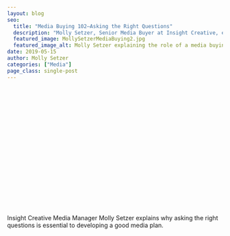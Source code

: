 ```yaml
---
layout: blog
seo:
  title: "Media Buying 102—Asking the Right Questions"
  description: "Molly Setzer, Senior Media Buyer at Insight Creative, explains the role of a media buyer, how they can support your company's marketing efforts and how they help you get the most out of your marketing budget."
  featured_image: MollySetzerMediaBuying2.jpg
  featured_image_alt: Molly Setzer explaining the role of a media buying
date: 2019-05-15
author: Molly Setzer
categories: ["Media"]
page_class: single-post
---
```


<script src="https://fast.wistia.com/embed/medias/ovd4jg0xat.jsonp" async></script><script src="https://fast.wistia.com/assets/external/E-v1.js" async></script><div class="wistia_responsive_padding" style="padding:56.25% 0 0 0;position:relative;"><div class="wistia_responsive_wrapper" style="height:100%;left:0;position:absolute;top:0;width:100%;"><span class="wistia_embed wistia_async_ovd4jg0xat popover=true popoverAnimateThumbnail=true videoFoam=true" style="display:inline-block;height:100%;position:relative;width:100%">&nbsp;</span></div></div>

Insight Creative Media Manager Molly Setzer explains why asking the right questions is essential to developing a good media plan.
